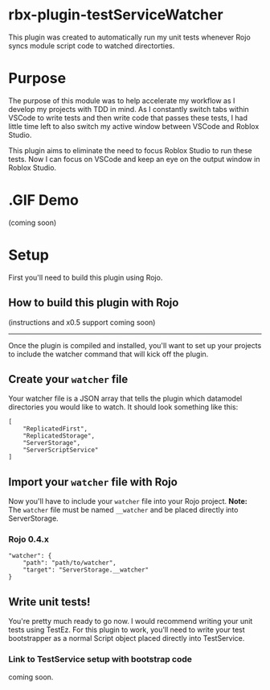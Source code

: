 # rbx-plugin-testServiceWatcher
This plugin was created to automatically run my unit tests whenever Rojo syncs module script code to watched directorties.

# Purpose
The purpose of this module was to help accelerate my workflow as I develop my projects with TDD in mind. As I constantly switch tabs within VSCode to write tests and then write code that passes these tests, I had little time left to also switch my active window between VSCode and Roblox Studio.

This plugin aims to eliminate the need to focus Roblox Studio to run these tests. Now I can focus on VSCode and keep an eye on the output window in Roblox Studio.

# .GIF Demo
(coming soon)


# Setup
First you'll need to build this plugin using Rojo.

## How to build this plugin with Rojo
(instructions and x0.5 support coming soon)

---

Once the plugin is compiled and installed, you'll want to set up your projects to include the watcher command that will kick off the plugin.

## Create your `watcher` file
Your watcher file is a JSON array that tells the plugin which datamodel directories you would like to watch. It should look something like this:

```
[
	"ReplicatedFirst",
	"ReplicatedStorage",
	"ServerStorage",
	"ServerScriptService"
]
```

## Import your `watcher` file with Rojo
Now you'll have to include your `watcher` file into your Rojo project. **Note:** The `watcher` file must be named `__watcher` and be placed directly into ServerStorage.
### Rojo 0.4.x
```
"watcher": {
	"path": "path/to/watcher",
	"target": "ServerStorage.__watcher"
}
```

## Write unit tests!
You're pretty much ready to go now. I would recommend writing your unit tests using TestEz. For this plugin to work, you'll need to write your test bootstrapper as a normal Script object placed directly into TestService.

### Link to TestService setup with bootstrap code
coming soon.